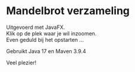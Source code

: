 # Mandelbrot verzameling
Uitgevoerd met JavaFX. <br>
Klik op de plek waar je wil inzoomen.<br>
Even geduld bij het opstarten ...

Gebruikt Java 17 en Maven 3.9.4

Veel plezier!